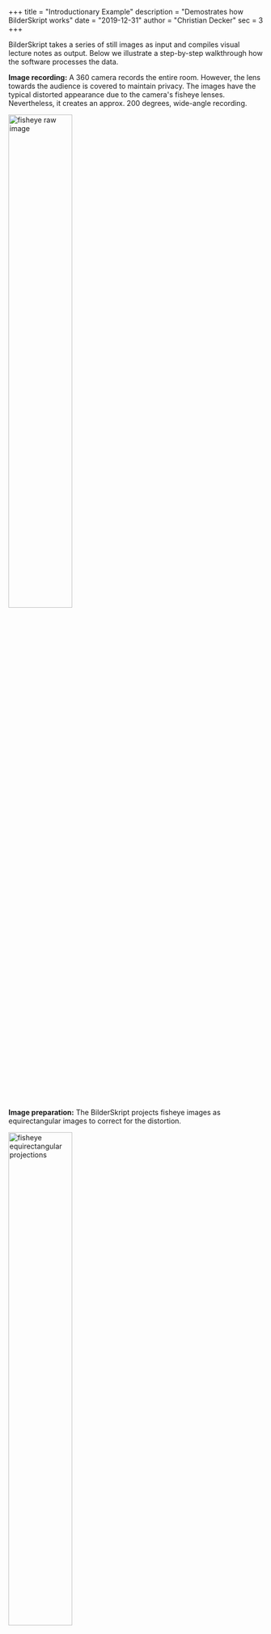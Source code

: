+++
title = "Introductionary Example"
description = "Demostrates how BilderSkript works"
date = "2019-12-31"
author = "Christian Decker"
sec = 3
+++

<style>
img {
  max-width: 100%;
  height: auto;
}
</style>

BilderSkript takes a series of still images as input and compiles visual lecture notes as output. 
Below we illustrate a step-by-step walkthrough how the software processes the data.

**Image recording:** A 360 camera records the entire room. However, the lens towards the audience is covered to maintain privacy. The images have the typical distorted appearance due to the camera's fisheye lenses. Nevertheless, it creates an approx. 200 degrees, wide-angle recording.

<img src="img/fisheye.jpg" alt="fisheye raw image" width="50%" />

**Image preparation:** The BilderSkript projects fisheye images as equirectangular images to correct for the distortion.

<img src="img/fisheye_flat.png" alt="fisheye equirectangular projections" width="50%" />

Finally, the perspective control corrects the deformation of vertical and horizontal lines when the camera records the projection wall or blackboard from an inclinded position.

<img src="img/fisheye_flat_pc.png" alt="perspective control" width="50%" />

**Object identfication:** In this step BilderSkript identifies typical objects, such as blackboard, lecturer, video projection, within each image. 

*tbd. include image*

**Sequencing:** Utilizing the object id, it transforms the set of images into a sequence of object compositions. A step consists of all identified objects in a single image. Please note, each step links back to the original image. 

*tbd. include image*

**Interesting sequences:** This steps only operates on the sequence of identified objects. Based on a definition on interestingness, it quantifies the previously created sequences on this metric. The idea is that interestingness emerges from changes in the composition of identified objects.

*tbd. include image*

**Compilation:** By the degree of interestingness BilderSkript applies a threshold to extract the best ones. Once it has found an interesting sequence, it links each step within this sequence back to its image where it originates from. Finally, it compiles the scene from these images.

*tbd. include image*